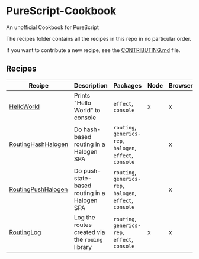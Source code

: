 # PureScript-Cookbook

An unofficial Cookbook for PureScript

The recipes folder contains all the recipes in this repo in no particular order.

If you want to contribute a new recipe, see the [CONTRIBUTING.md](./CONTRIBUTING.md) file.

## Recipes

| Recipe | Description | Packages | Node | Browser |
| - | - | - | - | - |
| [HelloWorld](./recipes/HelloWorld) | Prints "Hello World" to console | `effect`, `console`| x | x |
| [RoutingHashHalogen](./recipes/RoutingHashHalogen) | Do hash-based routing in a Halogen SPA | `routing`, `generics-rep`, `halogen`, `effect`, `console` |   | x |
| [RoutingPushHalogen](./recipes/RoutingPushHalogen) | Do push-state-based routing in a Halogen SPA | `routing`, `generics-rep`, `halogen`, `effect`, `console` |   | x |
| [RoutingLog](./recipes/RoutingLog) | Log the routes created via the `rouing` library | `routing`, `generics-rep`, `effect`, `console` | x | x |
